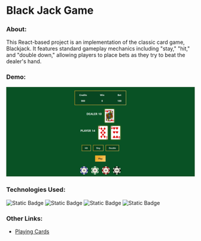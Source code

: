 # Black Jack Game

### About:
This React-based project is an implementation of the classic card game, Blackjack. It features standard gameplay mechanics including "stay," "hit," and "double down," allowing players to place bets as they try to beat the dealer's hand.

### Demo:
<a href="https://klementina1809.github.io/black-jack/">
<img src="public/img/preview.jpg" alt="preview" />
</a>

### Technologies Used:
![Static Badge](https://img.shields.io/badge/React-ffffff?style=social&logo=React)
![Static Badge](https://img.shields.io/badge/HTML5-ffffff?style=social&logo=HTML5)
![Static Badge](https://img.shields.io/badge/CSS3-ffffff?style=social&logo=CSS3)
![Static Badge](https://img.shields.io/badge/JavaScript-ffffff?style=social&logo=JavaScript)

### Other Links:
- [Playing Cards](https://opengameart.org/content/playing-cards-vector-png)
